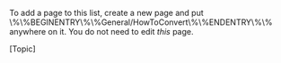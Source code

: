 

To add a page to this list, create a new page and put \\%\\%BEGINENTRY\\%\\%General/HowToConvert\\%\\%ENDENTRY\\%\\% anywhere on it. You do not need to 
edit *this* page.

[Topic]
